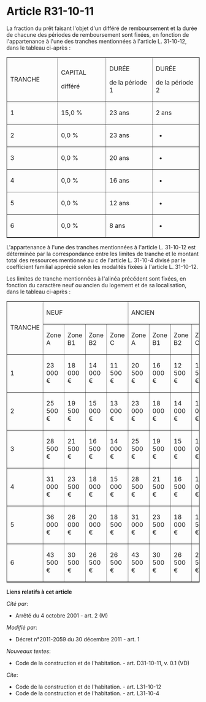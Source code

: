 # Article R31-10-11

La fraction du prêt faisant l'objet d'un différé de remboursement et la durée de chacune des périodes de remboursement sont
fixées, en fonction de l'appartenance à l'une des tranches mentionnées à l'article L. 31-10-12, dans le tableau ci-après : 

<table width="680" cellpadding="0" border="1" align="center">
  <tbody>
    <tr>
      <td width="170">

TRANCHE 

</td>
      <td width="170">

CAPITAL

différé 

</td>
      <td width="170">

DURÉE

de la période 1 

</td>
      <td width="170">

DURÉE

de la période 2 

</td>
    </tr>
    <tr>
      <td width="170">

1 

</td>
      <td width="170">

15,0 % 

</td>
      <td width="170">

23 ans 

</td>
      <td width="170">

2 ans 

</td>
    </tr>
    <tr>
      <td width="170">

2 

</td>
      <td width="170">

0,0 % 

</td>
      <td width="170">

23 ans

</td>
      <td width="170">

-

</td>
    </tr>
    <tr>
      <td width="170">

3 

</td>
      <td width="170">

0,0 % 

</td>
      <td width="170">

20 ans

</td>
      <td width="170">

-

</td>
    </tr>
    <tr>
      <td width="170">

4 

</td>
      <td width="170">

0,0 % 

</td>
      <td width="170">

16 ans

</td>
      <td width="170">

-

</td>
    </tr>
    <tr>
      <td width="170">

5 

</td>
      <td width="170">

0,0 % 

</td>
      <td width="170">

12 ans

</td>
      <td width="170">

-

</td>
    </tr>
    <tr>
      <td width="170">

6 

</td>
      <td width="170">

0,0 % 

</td>
      <td width="170">

8 ans

</td>
      <td width="170">

-

</td>
    </tr>
  </tbody>
</table>

L'appartenance à l'une des tranches mentionnées à l'article L. 31-10-12 est déterminée par la correspondance entre les
limites de tranche et le montant total des ressources mentionné au c de l'article L. 31-10-4 divisé par le coefficient
familial apprécié selon les modalités fixées à l'article L. 31-10-12. 

Les limites de tranche mentionnées à l'alinéa précédent sont fixées, en fonction du caractère neuf ou ancien du logement et
de sa localisation, dans le tableau ci-après : 

<table width="680" border="1" cellpadding="0">
  <tbody>
    <tr>
      <td rowspan="2">

TRANCHE

</td>
      <td colspan="4">

NEUF

</td>
      <td colspan="4">

ANCIEN

</td>
    </tr>
    <tr>
      <td>

Zone A 

</td>
      <td>

Zone B1 

</td>
      <td>

Zone B2 

</td>
      <td>

Zone C 

</td>
      <td>

Zone A 

</td>
      <td>

Zone B1 

</td>
      <td>

Zone B2 

</td>
      <td>

Zone C 

</td>
    </tr>
    <tr>
      <td>

1 

</td>
      <td>

23 000 € 

</td>
      <td>

18 000 € 

</td>
      <td>

14 000 € 

</td>
      <td>

11 500 € 

</td>
      <td>

20 500 € 

</td>
      <td>

16 000 € 

</td>
      <td>

12 500 € 

</td>
      <td>

11 500 € 

</td>
    </tr>
    <tr>
      <td>

2 

</td>
      <td>

25 500 € 

</td>
      <td>

19 500 € 

</td>
      <td>

15 000 € 

</td>
      <td>

13 000 € 

</td>
      <td>

23 000 € 

</td>
      <td>

18 000 € 

</td>
      <td>

14 000 € 

</td>
      <td>

13 000 € 

</td>
    </tr>
    <tr>
      <td>

3 

</td>
      <td>

28 500 € 

</td>
      <td>

21 500 € 

</td>
      <td>

16 500 € 

</td>
      <td>

14 000 € 

</td>
      <td>

25 500 € 

</td>
      <td>

19 500 € 

</td>
      <td>

15 000 € 

</td>
      <td>

14 000 € 

</td>
    </tr>
    <tr>
      <td>

4 

</td>
      <td>

31 000 € 

</td>
      <td>

23 500 € 

</td>
      <td>

18 000 € 

</td>
      <td>

15 000 € 

</td>
      <td>

28 500 € 

</td>
      <td>

21 500 € 

</td>
      <td>

16 500 € 

</td>
      <td>

15 000 € 

</td>
    </tr>
    <tr>
      <td>

5 

</td>
      <td>

36 000 € 

</td>
      <td>

26 000 € 

</td>
      <td>

20 000 € 

</td>
      <td>

18 500 € 

</td>
      <td>

31 000 € 

</td>
      <td>

23 500 € 

</td>
      <td>

18 000 € 

</td>
      <td>

16 500 € 

</td>
    </tr>
    <tr>
      <td>

6 

</td>
      <td>

43 500 € 

</td>
      <td>

30 500 € 

</td>
      <td>

26 500 € 

</td>
      <td>

26 500 € 

</td>
      <td>

43 500 € 

</td>
      <td>

30 500 € 

</td>
      <td>

26 500 € 

</td>
      <td>

26 500 €

</td>
    </tr>
  </tbody>
</table>

**Liens relatifs à cet article**

_Cité par_:

  - Arrêté du 4 octobre 2001 - art. 2 (M)

_Modifié par_:

  - Décret n°2011-2059 du 30 décembre 2011 - art. 1

_Nouveaux textes_:

  - Code de la construction et de l'habitation. - art. D31-10-11, v. 0.1 (VD)

_Cite_:

  - Code de la construction et de l'habitation. - art. L31-10-12
  - Code de la construction et de l'habitation. - art. L31-10-4
